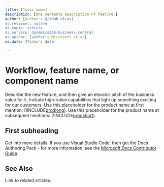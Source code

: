 ```yaml
---
title: [Topic name]
description: [One sentence description of feature.]
author: [author's GitHub alias]
ms.reviewer: solsen
ms.topic: article
ms.service: dynamics365-business-central
ms.author: [author's Microsoft alias]
ms.date: [Today's date]

---
```


# Workflow, feature name, or component name

Describe the new feature, and then give an elevator pitch of the business value for it. Include high-value capabilities that light up something exciting for our customers. Use this placeholder for the product name at first mention: [!INCLUDE[prodlong](../developer/includes/prodlong.md)]. Use this placeholder for the product name at subsequent mentions: [!INCLUDE[prodshort](../developer/includes/prodshort.md)].  

## First subheading
Get into more details. If you use Visual Studio Code, then get the Docs Authoring Pack - for more information, see the [Microsoft Docs Contributor Guide](https://docs.microsoft.com/en-us/contribute/).  

## See Also
Link to related articles.  
